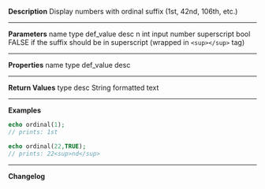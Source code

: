 **Description**
Display numbers with ordinal suffix (1st, 42nd, 106th, etc.)

--------
**Parameters**
name	type	def_value	desc
n	int		input number
superscript	bool	FALSE	if the suffix should be in superscript (wrapped in `<sup></sup>` tag)

--------
**Properties**
name	type	def_value	desc


--------
**Return Values**
type	desc
String	formatted text

--------
**Examples**

```php
echo ordinal(1);
// prints: 1st

echo ordinal(22,TRUE);
// prints: 22<sup>nd</sup>
```

--------
**Changelog**

